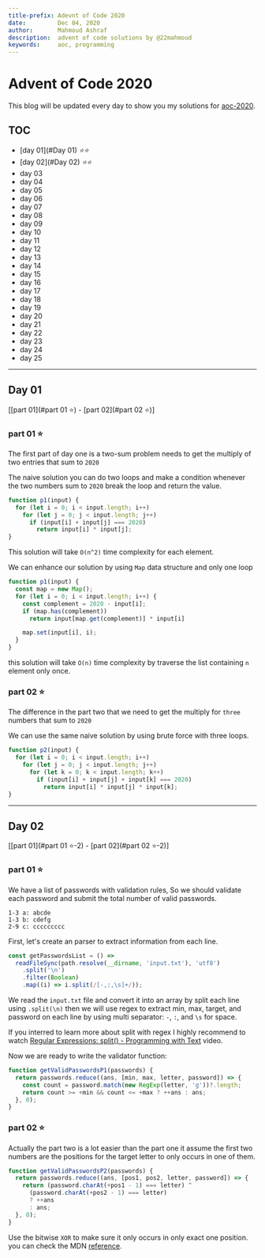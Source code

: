 ```yaml
---
title-prefix: Adevnt of Code 2020
date:         Dec 04, 2020  
author:       Mahmoud Ashraf  
description:  advent of code solutions by @22mahmoud
keywords:     aoc, programming
---
```


# Advent of Code 2020

This blog will be updated every day to show you my solutions 
for [aoc-2020](https://adventofcode.com/).

## TOC
- [day 01](#Day 01) _⭐⭐_
- [day 02](#Day 02) _⭐⭐_
- day 03
- day 04
- day 05
- day 06
- day 07
- day 08
- day 09
- day 10
- day 11
- day 12
- day 13
- day 14
- day 15
- day 16
- day 17
- day 18
- day 19
- day 20
- day 21
- day 22
- day 23
- day 24
- day 25

---

## Day 01
[[part 01](#part 01 ⭐) - [part 02](#part 02 ⭐)]

### part 01 ⭐

The first part of day one is a two-sum problem needs to get the 
multiply of two entries that sum to `2020`

The naive solution you can do two loops and make a condition whenever 
the two numbers sum to `2020` break the loop and return the value.

```javascript
function p1(input) {
  for (let i = 0; i < input.length; i++)
    for (let j = 0; j < input.length; j++)
      if (input[i] + input[j] === 2020) 
        return input[i] * input[j];
}
```

This solution will take `O(n^2)` time complexity for each element.

We can enhance our solution by using `Map` data structure and only one loop

```javascript
function p1(input) {
  const map = new Map();
  for (let i = 0; i < input.length; i++) {
    const complement = 2020 - input[i];
    if (map.has(complement))
      return input[map.get(complement)] * input[i]

    map.set(input[i], i);
  }
}
```

this solution will take `O(n)` time complexity by traverse the list containing 
`n` element only once.

### part 02 ⭐

The difference in the part two that we need to get the multiply for 
`three` numbers that sum to `2020`

We can use the same naive solution by using brute force with three loops.

```javascript
function p2(input) {
  for (let i = 0; i < input.length; i++)
    for (let j = 0; j < input.length; j++)
      for (let k = 0; k < input.length; k++)
        if (input[i] + input[j] + input[k] === 2020)
          return input[i] * input[j] * input[k];
}
```

---

## Day 02
[[part 01](#part 01 ⭐-2) - [part 02](#part 02 ⭐-2)]

### part 01 ⭐

We have a list of passwords with validation rules, 
So we should validate each password and submit the 
total number of valid passwords.

```
1-3 a: abcde
1-3 b: cdefg
2-9 c: ccccccccc
```

First, let's create an parser to extract information from each line.

```javascript
const getPasswordsList = () =>
  readFileSync(path.resolve(__dirname, 'input.txt'), 'utf8')
    .split('\n')
    .filter(Boolean)
    .map((i) => i.split(/[-,:,\s]+/));
```

We read the `input.txt` file and convert it into an array by split each line using 
`.split(\n)` then we will use regex to extract min, max, target, and password 
on each line by using multi separator: `-`, `:`, and `\s` for space.

If you interred to learn more about split with regex I highly recommend to watch
[Regular Expressions: split() - Programming with Text](https://www.youtube.com/watch?v=fdyqutmcI2Q) video.

Now we are ready to write the validator function:

```javascript
function getValidPasswordsP1(passwords) {
  return passwords.reduce((ans, [min, max, letter, password]) => {
    const count = password.match(new RegExp(letter, 'g'))?.length;
    return count >= +min && count <= +max ? ++ans : ans;
  }, 0);
}
```

### part 02 ⭐

Actually the part two is a lot easier than the part one it assume the first two numbers
are the positions for the target letter to only occurs in one of them.

```javascript
function getValidPasswordsP2(passwords) {
  return passwords.reduce((ans, [pos1, pos2, letter, password]) => {
    return (password.charAt(+pos1 - 1) === letter) ^
      (password.charAt(+pos2 - 1) === letter)
      ? ++ans
      : ans;
  }, 0);
}
```

Use the bitwise `XOR` to make sure it only occurs in only exact one position.
you can check the MDN [reference](https://developer.mozilla.org/en-US/docs/Web/JavaScript/Reference/Operators/Bitwise_XOR).
